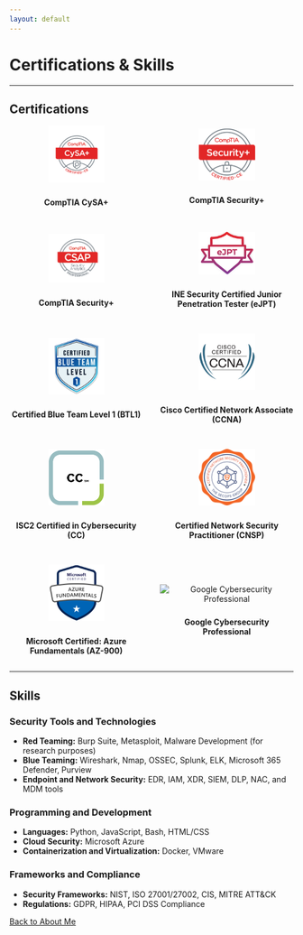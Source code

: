 ```yaml
---
layout: default
---
```


# Certifications & Skills

---

## Certifications

<div style="display: grid; grid-template-columns: repeat(auto-fit, minmax(150px, 1fr)); gap: 30px; justify-content: center; align-items: center; text-align: center;">

  <div>
    <img src="./cysa.png" alt="CompTIA Security+" style="width: 100px; height: auto; margin-bottom: 10px;">
    <p><strong>CompTIA CySA+</strong></p>
  </div>
  
  <div>
    <img src="./comptia_security_plus.png" alt="CompTIA Security+" style="width: 100px; height: auto; margin-bottom: 10px;">
    <p><strong>CompTIA Security+</strong></p>
  </div>

  <div>
    <img src="./csap.png" alt="CompTIA Security Analytics Professional (CSAP)" style="width: 100px; height: auto; margin-bottom: 10px;">
    <p><strong>CompTIA Security+</strong></p>
  </div>
  
  <div>
    <img src="./ejpt.png" alt="INE Security Certified Junior Penetration Tester (eJPT)" style="width: 100px; height: auto; margin-bottom: 10px;">
    <p><strong>INE Security Certified Junior Penetration Tester (eJPT)</strong></p>
  </div>

  <div>
    <img src="./btl1.png" alt="Certified Blue Team Level 1 (BTL1)" style="width: 100px; height: auto; margin-bottom: 10px;">
    <p><strong>Certified Blue Team Level 1 (BTL1)</strong></p>
  </div>

  <div>
    <img src="./ccna_large.jpg" alt="Cisco Certified Network Associate (CCNA)" style="width: 100px; height: auto; margin-bottom: 10px;">
    <p><strong>Cisco Certified Network Associate (CCNA)</strong></p>
  </div>

  <div>
    <img src="./cc.png" alt="ISC2 Certified in Cybersecurity (CC)" style="width: 100px; height: auto; margin-bottom: 10px;">
    <p><strong>ISC2 Certified in Cybersecurity (CC)</strong></p>
  </div>

  <div>
    <img src="./cnsp.png" alt="Certified Network Security Practitioner (CNSP)" style="width: 100px; height: auto; margin-bottom: 10px;">
    <p><strong>Certified Network Security Practitioner (CNSP)</strong></p>
  </div>

  <div>
    <img src="./az900.png" alt="Microsoft Certified: Azure Fundamentals (AZ-900)" style="width: 100px; height: auto; margin-bottom: 10px;">
    <p><strong>Microsoft Certified: Azure Fundamentals (AZ-900)</strong></p>
  </div>

  <div>
    <img src="https://img.icons8.com/color/100/000000/google-logo.png" alt="Google Cybersecurity Professional" style="width: 100px; height: auto; margin-bottom: 10px;">
    <p><strong>Google Cybersecurity Professional</strong></p>
  </div>

</div>

---

## Skills

### Security Tools and Technologies
- **Red Teaming:** Burp Suite, Metasploit, Malware Development (for research purposes)
- **Blue Teaming:** Wireshark, Nmap, OSSEC, Splunk, ELK, Microsoft 365 Defender, Purview
- **Endpoint and Network Security:** EDR, IAM, XDR, SIEM, DLP, NAC, and MDM tools

### Programming and Development
- **Languages:** Python, JavaScript, Bash, HTML/CSS
- **Cloud Security:** Microsoft Azure
- **Containerization and Virtualization:** Docker, VMware

### Frameworks and Compliance
- **Security Frameworks:** NIST, ISO 27001/27002, CIS, MITRE ATT&CK
- **Regulations:** GDPR, HIPAA, PCI DSS Compliance

[Back to About Me](./index.md)

